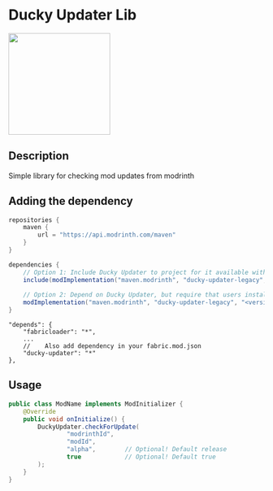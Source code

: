 # Ducky Updater Lib

<img src="https://i.imgur.com/iaETp3c.png" alt="" width="200" >

## Description

Simple library for checking mod updates from modrinth

## Adding the dependency

```gradle
repositories {
    maven {
        url = "https://api.modrinth.com/maven"
    }
}

dependencies {
    // Option 1: Include Ducky Updater to project for it available within your own jar (additional ~20kb)
    include(modImplementation("maven.modrinth", "ducky-updater-legacy", "<version>"))
    
    // Option 2: Depend on Ducky Updater, but require that users install it manually
    modImplementation("maven.modrinth", "ducky-updater-legacy", "<version>")
}
```

```json5
"depends": {
    "fabricloader": "*",
    ...
    //    Also add dependency in your fabric.mod.json 
    "ducky-updater": "*"
},
```

## Usage

```java
public class ModName implements ModInitializer {
    @Override
    public void onInitialize() {
        DuckyUpdater.checkForUpdate(
                "modrinthId",
                "modId",
                "alpha",        // Optional! Default release 
                true            // Optional! Default true
        );
    }
}
```
